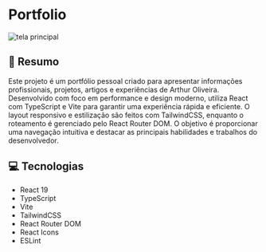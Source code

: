 # Portfolio

![tela principal](https://github.com/user-attachments/assets/3c2132bd-fab3-4ea2-b2ed-7eaaad20e47e)

## 📂 Resumo

Este projeto é um portfólio pessoal criado para apresentar informações profissionais, projetos, artigos e experiências de Arthur Oliveira. Desenvolvido com foco em performance e design moderno, utiliza React com TypeScript e Vite para garantir uma experiência rápida e eficiente. O layout responsivo e estilização são feitos com TailwindCSS, enquanto o roteamento é gerenciado pelo React Router DOM. O objetivo é proporcionar uma navegação intuitiva e destacar as principais habilidades e trabalhos do desenvolvedor.

## 💻 Tecnologias

- React 19
- TypeScript
- Vite
- TailwindCSS
- React Router DOM
- React Icons
- ESLint

